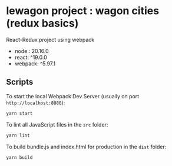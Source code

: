 # lewagon project : wagon cities (redux basics)
React-Redux project using webpack

- node : 20.16.0
- react: ^19.0.0
- webpack: ^5.97.1


## Scripts

To start the local Webpack Dev Server (usually on port `http://localhost:8080`):

```bash
yarn start
```

To lint all JavaScript files in the `src` folder:

```bash
yarn lint
```

To build bundle.js and index.html for production in the `dist` folder:

```bash
yarn build
```
